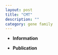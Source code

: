 ```yaml
---
layout: post
title: "CMT"
description: ""
category: gene family
---
```


* **Information**  

* **Publication**  


